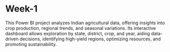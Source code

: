 # Week-1
This Power BI project analyzes Indian agricultural data, offering insights into crop production, regional trends, and seasonal variations. Its interactive dashboard allows exploration by state, district, crop, and year, aiding data-driven decisions, identifying high-yield regions, optimizing resources, and promoting sustainability.
